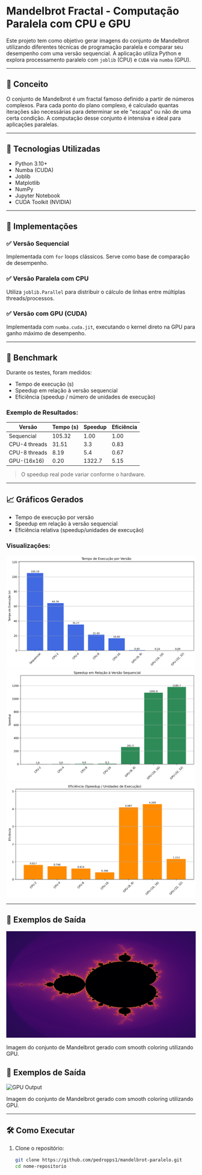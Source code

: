 # Mandelbrot Fractal - Computação Paralela com CPU e GPU

Este projeto tem como objetivo gerar imagens do conjunto de Mandelbrot utilizando diferentes técnicas de programação paralela e comparar seu desempenho com uma versão sequencial. A aplicação utiliza Python e explora processamento paralelo com `joblib` (CPU) e `CUDA` via `numba` (GPU).

---

## 🧠 Conceito

O conjunto de Mandelbrot é um fractal famoso definido a partir de números complexos. Para cada ponto do plano complexo, é calculado quantas iterações são necessárias para determinar se ele "escapa" ou não de uma certa condição. A computação desse conjunto é intensiva e ideal para aplicações paralelas.

---

## 🚀 Tecnologias Utilizadas

- Python 3.10+
- Numba (CUDA)
- Joblib
- Matplotlib
- NumPy
- Jupyter Notebook
- CUDA Toolkit (NVIDIA)

---

## 🧩 Implementações

### ✅ Versão Sequencial
Implementada com `for` loops clássicos. Serve como base de comparação de desempenho.

### ✅ Versão Paralela com CPU
Utiliza `joblib.Parallel` para distribuir o cálculo de linhas entre múltiplas threads/processos.

### ✅ Versão com GPU (CUDA)
Implementada com `numba.cuda.jit`, executando o kernel direto na GPU para ganho máximo de desempenho.

---

## 🧪 Benchmark

Durante os testes, foram medidos:

- Tempo de execução (s)
- Speedup em relação à versão sequencial
- Eficiência (speedup / número de unidades de execução)

### Exemplo de Resultados:

| Versão         | Tempo (s) | Speedup | Eficiência |
|----------------|-----------|---------|------------|
| Sequencial     | 105.32    | 1.00    | 1.00       |
| CPU-4 threads  | 31.51     | 3.3     | 0.83       |
| CPU-8 threads  | 8.19      | 5.4     | 0.67       |
| GPU-(16x16)    | 0.20      | 1322.7  | 5.15       |

> O speedup real pode variar conforme o hardware.

---

## 📈 Gráficos Gerados

- Tempo de execução por versão
- Speedup em relação à versão sequencial
- Eficiência relativa (speedup/unidades de execução)

### Visualizações:

![Tempo de Execução](MandelbrotSet/benchmark_tempo_execucao.png)
![Speedup](MandelbrotSet/benchmark_speedup.png)
![Eficiência](MandelbrotSet/benchmark_eficiencia.png)

---

## 📸 Exemplos de Saída

![GPU Output](MandelbrotSet/mandelbrot_gpu_4k.png)

Imagem do conjunto de Mandelbrot gerado com smooth coloring utilizando GPU.


## 📸 Exemplos de Saída

![GPU Output](mandelbrot_gpu_4k.png)

Imagem do conjunto de Mandelbrot gerado com smooth coloring utilizando GPU.

---

## 🛠️ Como Executar

1. Clone o repositório:
   ```bash
   git clone https://github.com/pedropps1/mandelbrot-paralelo.git
   cd nome-repositorio
